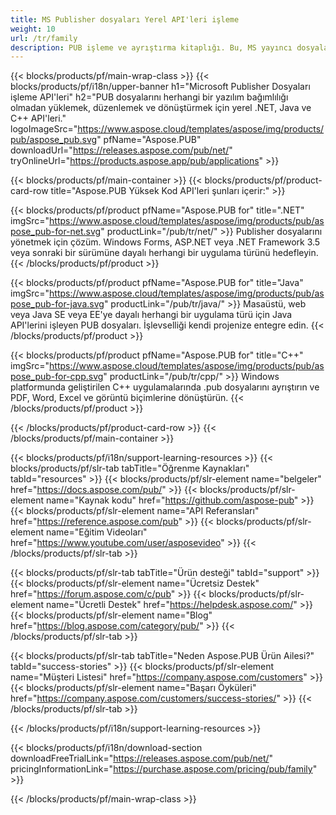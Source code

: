 ```yaml
---
title: MS Publisher dosyaları Yerel API'leri işleme
weight: 10
url: /tr/family
description: PUB işleme ve ayrıştırma kitaplığı. Bu, MS yayıncı dosyalarını herhangi bir platformda yüklemek, düzenlemek, işlemek ve PDF dosyalarına dönüştürmek için API çözümüdür.
---
```


{{< blocks/products/pf/main-wrap-class >}}
{{< blocks/products/pf/i18n/upper-banner h1="Microsoft Publisher Dosyaları işleme API'leri" h2="PUB dosyalarını herhangi bir yazılım bağımlılığı olmadan yüklemek, düzenlemek ve dönüştürmek için yerel .NET, Java ve C++ API'leri." logoImageSrc="https://www.aspose.cloud/templates/aspose/img/products/pub/aspose_pub.svg" pfName="Aspose.PUB" downloadUrl="https://releases.aspose.com/pub/net/" tryOnlineUrl="https://products.aspose.app/pub/applications" >}}

{{< blocks/products/pf/main-container >}}
{{< blocks/products/pf/product-card-row title="Aspose.PUB Yüksek Kod API'leri şunları içerir:" >}}

{{< blocks/products/pf/product pfName="Aspose.PUB for" title=".NET" imgSrc="https://www.aspose.cloud/templates/aspose/img/products/pub/aspose_pub-for-net.svg" productLink="/pub/tr/net/" >}}
Publisher dosyalarını yönetmek için çözüm. Windows Forms, ASP.NET veya .NET Framework 3.5 veya sonraki bir sürümüne dayalı herhangi bir uygulama türünü hedefleyin.
{{< /blocks/products/pf/product >}}

{{< blocks/products/pf/product pfName="Aspose.PUB for" title="Java" imgSrc="https://www.aspose.cloud/templates/aspose/img/products/pub/aspose_pub-for-java.svg" productLink="/pub/tr/java/" >}}
Masaüstü, web veya Java SE veya EE'ye dayalı herhangi bir uygulama türü için Java API'lerini işleyen PUB dosyaları. İşlevselliği kendi projenize entegre edin.
{{< /blocks/products/pf/product >}}

{{< blocks/products/pf/product pfName="Aspose.PUB for" title="C++" imgSrc="https://www.aspose.cloud/templates/aspose/img/products/pub/aspose_pub-for-cpp.svg" productLink="/pub/tr/cpp/" >}}
Windows platformunda geliştirilen C++ uygulamalarında .pub dosyalarını ayrıştırın ve PDF, Word, Excel ve görüntü biçimlerine dönüştürün.
{{< /blocks/products/pf/product >}}

{{< /blocks/products/pf/product-card-row >}}
{{< /blocks/products/pf/main-container >}}

{{< blocks/products/pf/i18n/support-learning-resources >}}
{{< blocks/products/pf/slr-tab tabTitle="Öğrenme Kaynakları" tabId="resources" >}}
{{< blocks/products/pf/slr-element name="belgeler" href="https://docs.aspose.com/pub/" >}}
{{< blocks/products/pf/slr-element name="Kaynak kodu" href="https://github.com/aspose-pub" >}}
{{< blocks/products/pf/slr-element name="API Referansları" href="https://reference.aspose.com/pub" >}}
{{< blocks/products/pf/slr-element name="Eğitim Videoları" href="https://www.youtube.com/user/asposevideo" >}}
{{< /blocks/products/pf/slr-tab >}}

{{< blocks/products/pf/slr-tab tabTitle="Ürün desteği" tabId="support" >}}
{{< blocks/products/pf/slr-element name="Ücretsiz Destek" href="https://forum.aspose.com/c/pub" >}}
{{< blocks/products/pf/slr-element name="Ücretli Destek" href="https://helpdesk.aspose.com/" >}}
{{< blocks/products/pf/slr-element name="Blog" href="https://blog.aspose.com/category/pub/" >}}
{{< /blocks/products/pf/slr-tab >}}

{{< blocks/products/pf/slr-tab tabTitle="Neden Aspose.PUB Ürün Ailesi?" tabId="success-stories" >}}
{{< blocks/products/pf/slr-element name="Müşteri Listesi" href="https://company.aspose.com/customers" >}}
{{< blocks/products/pf/slr-element name="Başarı Öyküleri" href="https://company.aspose.com/customers/success-stories/" >}}
{{< /blocks/products/pf/slr-tab >}}

{{< /blocks/products/pf/i18n/support-learning-resources >}}

{{< blocks/products/pf/i18n/download-section downloadFreeTrialLink="https://releases.aspose.com/pub/net/" pricingInformationLink="https://purchase.aspose.com/pricing/pub/family" >}}

{{< /blocks/products/pf/main-wrap-class >}}